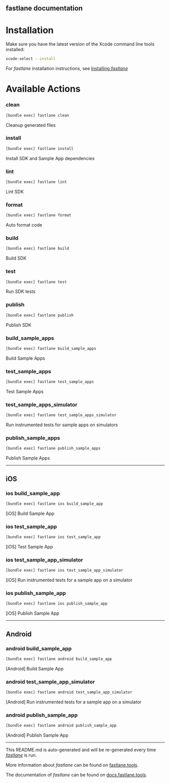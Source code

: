 fastlane documentation
----

# Installation

Make sure you have the latest version of the Xcode command line tools installed:

```sh
xcode-select --install
```

For _fastlane_ installation instructions, see [Installing _fastlane_](https://docs.fastlane.tools/#installing-fastlane)

# Available Actions

### clean

```sh
[bundle exec] fastlane clean
```

Cleanup generated files

### install

```sh
[bundle exec] fastlane install
```

Install SDK and Sample App dependencies

### lint

```sh
[bundle exec] fastlane lint
```

Lint SDK

### format

```sh
[bundle exec] fastlane format
```

Auto format code

### build

```sh
[bundle exec] fastlane build
```

Build SDK

### test

```sh
[bundle exec] fastlane test
```

Run SDK tests

### publish

```sh
[bundle exec] fastlane publish
```

Publish SDK

### build_sample_apps

```sh
[bundle exec] fastlane build_sample_apps
```

Build Sample Apps

### test_sample_apps

```sh
[bundle exec] fastlane test_sample_apps
```

Test Sample Apps

### test_sample_apps_simulator

```sh
[bundle exec] fastlane test_sample_apps_simulator
```

Run instrumented tests for sample apps on simulators

### publish_sample_apps

```sh
[bundle exec] fastlane publish_sample_apps
```

Publish Sample Apps

----


## iOS

### ios build_sample_app

```sh
[bundle exec] fastlane ios build_sample_app
```

[iOS] Build Sample App

### ios test_sample_app

```sh
[bundle exec] fastlane ios test_sample_app
```

[iOS] Test Sample App

### ios test_sample_app_simulator

```sh
[bundle exec] fastlane ios test_sample_app_simulator
```

[iOS] Run instrumented tests for a sample app on a simulator

### ios publish_sample_app

```sh
[bundle exec] fastlane ios publish_sample_app
```

[iOS] Publish Sample App

----


## Android

### android build_sample_app

```sh
[bundle exec] fastlane android build_sample_app
```

[Android] Build Sample App

### android test_sample_app_simulator

```sh
[bundle exec] fastlane android test_sample_app_simulator
```

[Android] Run instrumented tests for a sample app on a simulator

### android publish_sample_app

```sh
[bundle exec] fastlane android publish_sample_app
```

[Android] Publish Sample App

----

This README.md is auto-generated and will be re-generated every time [_fastlane_](https://fastlane.tools) is run.

More information about _fastlane_ can be found on [fastlane.tools](https://fastlane.tools).

The documentation of _fastlane_ can be found on [docs.fastlane.tools](https://docs.fastlane.tools).
